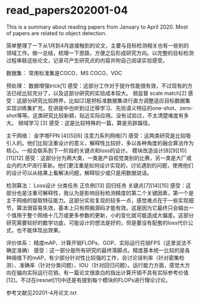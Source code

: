 # read_papers202001-04
This is a summary about reading papers from January to April 2020. Most of papers are related to object detection.

简单整理了一下从1月到4月底接触到的论文，主要与目标检测相关也有一些别的领域工作。做一总结，梳理一下思路，方便之后形成研究方向。以完整的目标检测过程串联这些论文，记录可产生研究点的内容并附自己阅读实验感受。

数据集：
常用标准集是COCO、MS COCO、VOC

预处理：
数据增强trick[1] 
感受：这部分工作对于提升性能很有效，不过现有的方法已经比较充分了，以及这部分研究的实验成本较大。
弱监督 scale match[2] 
感受：这部分研究比较跨界，比如[2]是把标准数据集进行直方调整适应目标数据集实现训练集扩充，在讲座中也听到过迁移学习、先验语义特征的one-shot、zero-shot等等。这类研究比较新颖，贴近实际应用。没有试验过，不太清楚难度有多大。
频域学习 [3] 
感受：这是比较特殊的一篇，算是另辟蹊径。

主干网络：
金字塔FPN [4][5][6]
注意力系列网络[7]
感受：这两类研究是比较吸引人的。他们比较注重设计的意义，解释性比较好，多以各种角度的融合算法作为核心。一般会联系到下一阶段的关键点和loss的设计。
模块改造设计[8][9][10][11][12] 
感受：这部分分为两大类，一类是产自视觉类别的比赛，另一类是大厂或业内的大IP进行革新。他们更注重是如何设计实现的，讨论遇到的问题，使用他们的设计可以从结果上看解决问题，解释较少或只是用数据说话。

检测算法：
Loss设计
分类任务 正负例[13]
回归任务 关键点[7][14][15]
感受：这部分也是注重可解释性，我认为是影响目标检测精度的第二个关键因素，第一个是主干网络的提取特征能力。这部分实验复现的较多一点，感觉难点在于一些实现细节，算法很容易失效，基本上只有照搬源码才能有效。这是因为它最终只会输出一个值用于整个网络十几万或更多参数的更新，小的变化就可能造成大偏差。这部分研究需要较好的数学功底，可能设计的想法是好的，但是要没有配套的loss代价公式，也不能体现出效果。

评价体系：
精度mAP、计算开销FLOPs、GOP、实际运行花销FPS（这里说法不确定准确）
感受：这一部分是所有研究的最终落脚点。精度基本统一比较的是各种阈值下的mAP，有少部分针对性比较强的工作，会讨论误判率（针对密集检测）、准确率（针对分类问题）、IOU（针对回归问题）。运行能力方面，感觉大方向在偏向实际运行花销，有一篇论文很直白的指出计算开销不具有实际参考价值[12]。不过在iresnet[11]中还是有提到每个模块的FLOPs进行理论讨论。

参考文献见20201-4月论文.txt
